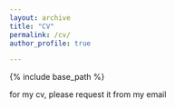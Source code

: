 ```yaml
---
layout: archive
title: "CV"
permalink: /cv/
author_profile: true

---
```


{% include base_path %}

for my cv, please request it from my email
